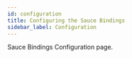 ```yaml
---
id: configuration
title: Configuring the Sauce Bindings
sidebar_label: Configuration
---
```


Sauce Bindings Configuration page.